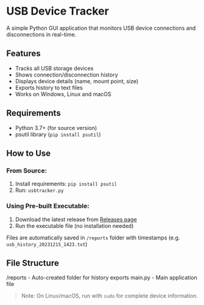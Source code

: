 # USB Device Tracker

A simple Python GUI application that monitors USB device connections and disconnections in real-time.

## Features
- Tracks all USB storage devices
- Shows connection/disconnection history
- Displays device details (name, mount point, size)
- Exports history to text files
- Works on Windows, Linux and macOS

## Requirements
- Python 3.7+ (for source version)
- psutil library (`pip install psutil`)

## How to Use

### From Source:
1. Install requirements: `pip install psutil`
2. Run: `usbtracker.py`

### Using Pre-built Executable:
1. Download the latest release from [Releases page](https://github.com/spark1ch/kernel-console/releases/tag/1.0)
2. Run the executable file (no installation needed)

Files are automatically saved in `/reports` folder with timestamps (e.g. `usb_history_20231215_1423.txt`)

## File Structure
/reports - Auto-created folder for history exports
main.py - Main application file

> Note: On Linux/macOS, run with `sudo` for complete device information.
